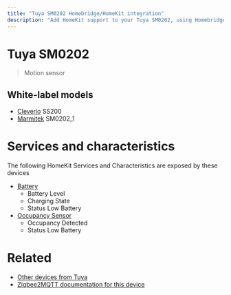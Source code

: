 ```yaml
---
title: "Tuya SM0202 Homebridge/HomeKit integration"
description: "Add HomeKit support to your Tuya SM0202, using Homebridge, Zigbee2MQTT and homebridge-z2m."
---
```

<!---
This file has been GENERATED using src/docgen/docgen.ts
DO NOT EDIT THIS FILE MANUALLY!
-->
# Tuya SM0202
> Motion sensor


## White-label models
* [Cleverio](../index.md#cleverio) SS200
* [Marmitek](../index.md#marmitek) SM0202_1

# Services and characteristics
The following HomeKit Services and Characteristics are exposed by
these devices

* [Battery](../../battery.md)
  * Battery Level
  * Charging State
  * Status Low Battery
* [Occupancy Sensor](../../sensors.md)
  * Occupancy Detected
  * Status Low Battery


# Related
* [Other devices from Tuya](../index.md#tuya)
* [Zigbee2MQTT documentation for this device](https://www.zigbee2mqtt.io/devices/SM0202.html)